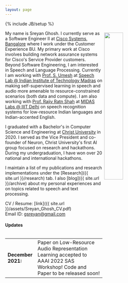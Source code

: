 ```yaml
---
layout: page
---
```

{% include JB/setup %}

<img style="float: right; width: 35%; padding: 6px;" src=" {{ site.url }}assets/Sreyan_Pic.jpeg">

My name is Sreyan Ghosh. I currently serve as a Software Engineer II at [Cisco Systems, Bangalore](http://cisco.com) where I work under the Customer Experience BU. My primary work at Cisco involves building network assurance systems for Cisco's Service Provider customers. Beyond Software Engineering, I am interested in Speech and Language Processing. Currently I am working with [Prof. S. Umesh](http://www.ee.iitm.ac.in/~umeshs/) at [Speech Lab @ Indian Institute of Technology Madras](https://www.iitm.ac.in/speech/lab/) on making self-supervised learning in speech and audio more amenable to resource-constrained scenarios (both data and compute). I am also working with [Prof. Rajiv Ratn Shah](https://www.iiitd.ac.in/rajivratn) at [MIDAS Labs @ IIIT Delhi](http://midas.iiitd.edu.in/) on speech recognition systems for low-resource Indian languages and Indian-accented English.

I graduated with a Bachelor's in Computer Science and Engineering at [Christ University](https://christuniversity.in/) in 2020. I served as the Vice President and co-founder of Neuron, Christ University's first AI group focused on research and hackathons. During my undergraduation, I have won over 20 national and international hackathons.

I maintain a list of my publications and research implementations under the [Research]({{ site.url }}/research) tab. I also [blog]({{ site.url }}/archive) about my personal experiences and on topics related to speech and text processing.

CV / Resume: [link]({{ site.url }}/assets/Sreyan_Ghosh_CV.pdf)  
Email ID: [gsreyan@gmail.com](mailto:gsreyan@gmail.com)

#### Updates

<div style="height:275px;overflow:auto;">
<table>
<col width="100px">
<col width="630px">
  <tr><td><b>December 2021:</b></td><td>Paper on Low-Resource Audio Representation Learning accepted to AAAI 2022 SAS Workshop! Code and Paper to be released soon!</td></tr>